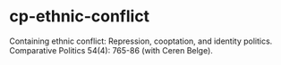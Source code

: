 # cp-ethnic-conflict
Containing ethnic conflict: Repression, cooptation, and identity politics. Comparative Politics 54(4): 765-86 (with Ceren Belge).
